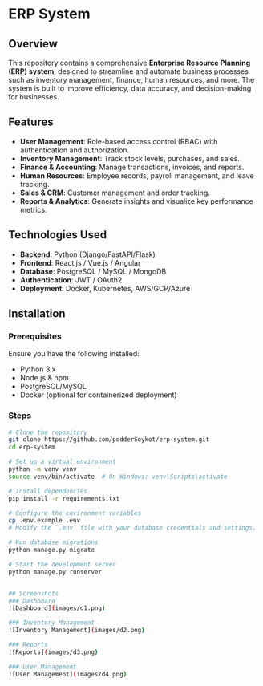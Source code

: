 # ERP System

## Overview
This repository contains a comprehensive **Enterprise Resource Planning (ERP) system**, designed to streamline and automate business processes such as inventory management, finance, human resources, and more. The system is built to improve efficiency, data accuracy, and decision-making for businesses.

## Features
- **User Management**: Role-based access control (RBAC) with authentication and authorization.
- **Inventory Management**: Track stock levels, purchases, and sales.
- **Finance & Accounting**: Manage transactions, invoices, and reports.
- **Human Resources**: Employee records, payroll management, and leave tracking.
- **Sales & CRM**: Customer management and order tracking.
- **Reports & Analytics**: Generate insights and visualize key performance metrics.

## Technologies Used
- **Backend**: Python (Django/FastAPI/Flask)
- **Frontend**: React.js / Vue.js / Angular
- **Database**: PostgreSQL / MySQL / MongoDB
- **Authentication**: JWT / OAuth2
- **Deployment**: Docker, Kubernetes, AWS/GCP/Azure

## Installation
### Prerequisites
Ensure you have the following installed:
- Python 3.x
- Node.js & npm
- PostgreSQL/MySQL
- Docker (optional for containerized deployment)

### Steps
```bash
# Clone the repository
git clone https://github.com/podderSoykot/erp-system.git
cd erp-system

# Set up a virtual environment
python -m venv venv
source venv/bin/activate  # On Windows: venv\Scripts\activate

# Install dependencies
pip install -r requirements.txt

# Configure the environment variables
cp .env.example .env
# Modify the `.env` file with your database credentials and settings.

# Run database migrations
python manage.py migrate

# Start the development server
python manage.py runserver


## Screenshots
### Dashboard
![Dashboard](images/d1.png)

### Inventory Management
![Inventory Management](images/d2.png)

### Reports
![Reports](images/d3.png)

### User Management
![User Management](images/d4.png)
